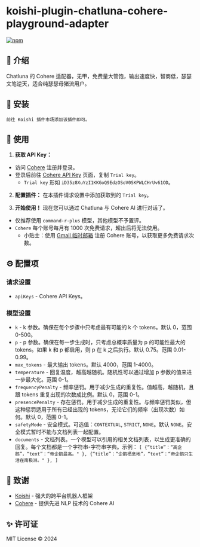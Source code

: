 # koishi-plugin-chatluna-cohere-playground-adapter

[![npm](https://img.shields.io/npm/v/koishi-plugin-chatluna-cohere-playground-adapter?style=flat-square)](https://www.npmjs.com/package/koishi-plugin-chatluna-cohere-playground-adapter)

## 🎐 介绍

Chatluna 的 Cohere 适配器，无甲，免费量大管饱，输出速度快，智商低，瑟瑟文笔逆天，适合纯瑟瑟母猪流用户。

## 🎉 安装

```
前往 Koishi 插件市场添加该插件即可。
```

## 🌈 使用

1. **获取 API Key：**

- 访问 [Cohere](https://dashboard.cohere.com/) 注册并登录。
- 登录后前往 [Cohere API Key](https://dashboard.cohere.com/api-keys) 页面，复制 `Trial key`。
  - `Trial key` 形如 `iD35z8XuYzI1KKGoQ9EdzOSoV0SKPWLCHrUv61OD`。

2. **配置插件：** 在本插件请求设置中添加获取到的 `Trial key`。

3. **开始使用！** 现在您可以通过 Chatluna 与 Cohere AI 进行对话了。

- 仅推荐使用 `command-r-plus` 模型，其他模型不予置评。
- `Cohere` 每个账号每月有 1000 次免费请求，超出后将无法使用。
  - 小贴士：使用 [Gmail 临时邮箱](https://www.emailtick.com/) 注册 Cohere 账号，以获取更多免费请求次数。

## ⚙️ 配置项

### 请求设置

- `apiKeys` - Cohere API Keys。

### 模型设置

- `k` - k 参数。确保在每个步骤中只考虑最有可能的 k 个 tokens。默认 0，范围 0-500。
- `p` - p 参数。确保在每一步生成时，只考虑总概率质量为 p 的可能性最大的 tokens。如果 k 和 p 都启用，则 p 在 k 之后执行。默认
  0.75。范围 0.01-0.99。
- `max_tokens` - 最大输出 tokens。默认 4000，范围 1-4000。
- `temperature` - 回复温度，越高越随机。随机性可以通过增加 p 参数的值来进一步最大化。范围 0-1。
- `frequencyPenalty` - 频率惩罚。用于减少生成的重复性。值越高，越随机，且跟 tokens 重复出现的次数成比例。默认 0，范围 0-1。
- `presencePenalty` - 存在惩罚。用于减少生成的重复性。与频率惩罚类似，但这种惩罚适用于所有已经出现的
  tokens，无论它们的频率（出现次数）如何。默认 0，范围 0-1。
- `safetyMode` - 安全模式。可选值：`CONTEXTUAL`, `STRICT`, `NONE`。默认 `NONE`。安全模式暂时不能与文档列表一起配置。
- `documents` - 文档列表。一个模型可以引用的相关文档列表，以生成更准确的回复。每个文档都是一个字符串-字符串字典。示例：
  `[
  {“title”：“高企鹅”，“text”：“帝企鹅最高。" },
  {“title”：“企鹅栖息地”，“text”：“帝企鹅只生活在南极洲。" },
  ]`

## 🍧 致谢

* [Koishi](https://koishi.chat/) - 强大的跨平台机器人框架
* [Cohere](https://cohere.com/) - 提供先进 NLP 技术的 Cohere AI

## ✨ 许可证

MIT License © 2024
